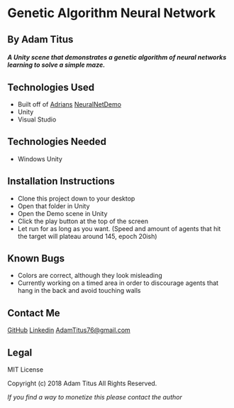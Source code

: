 # Genetic Algorithm Neural Network
## By Adam Titus

#### _A Unity scene that demonstrates a genetic algorithm of neural networks learning to solve a simple maze._

## Technologies Used
* Built off of [Adrians](https://github.com/ajagnic) [NeuralNetDemo](https://github.com/ajagnic/NeuralNetDemo)
* Unity
* Visual Studio

## Technologies Needed
* Windows Unity

## Installation Instructions
* Clone this project down to your desktop
* Open that folder in Unity
* Open the Demo scene in Unity
* Click the play button at the top of the screen
* Let run for as long as you want. (Speed and amount of agents that hit the target will plateau around 145, epoch 20ish)

## Known Bugs
* Colors are correct, although they look misleading
* Currently working on a timed area in order to discourage agents that hang in the back and avoid touching walls

## Contact Me
[GitHub](https://github.com/TheBigTaco)
[Linkedin](https://www.linkedin.com/in/adam-titus/)
AdamTitus76@gmail.com

## Legal

MIT License

Copyright (c) 2018 Adam Titus All Rights Reserved.

_If you find a way to monetize this please contact the author_
